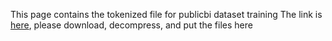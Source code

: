 This page contains the tokenized file for publicbi dataset training 
The link is [here](https://drive.google.com/drive/folders/1g9C2vGHELbXN5gC_ToLdKNcqOquI2mYF?usp=sharing), please download, decompress, and put the files here
